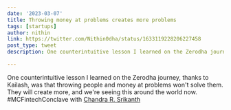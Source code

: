 ```yaml
---
date: '2023-03-07'
title: Throwing money at problems creates more problems
tags: [startups]
author: nithin
link: https://twitter.com/Nithin0dha/status/1633119228206227458
post_type: tweet
description: One counterintuitive lesson I learned on the Zerodha journey...

---
```


One counterintuitive lesson I learned on the Zerodha journey, thanks to Kailash, was that throwing people and money at problems won't solve them. They will create more, and we're seeing this around the world now. #MCFintechConclave with [Chandra R. Srikanth](https://twitter.com/chandrarsrikant)
